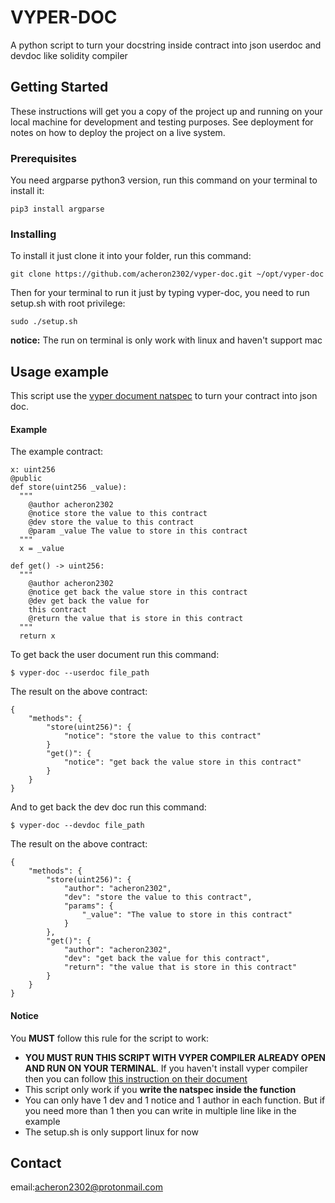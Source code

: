 # VYPER-DOC

A python script to turn your docstring inside contract into json userdoc and devdoc like solidity compiler

## Getting Started

These instructions will get you a copy of the project up and running on your local machine for development and testing purposes. See deployment for notes on how to deploy the project on a live system.

### Prerequisites
You need argparse python3 version, run this command on your terminal to install it:
```
pip3 install argparse
```

### Installing

To install it just clone it into your folder, run this command:
```
git clone https://github.com/acheron2302/vyper-doc.git ~/opt/vyper-doc
```

Then for your terminal to run it just by typing vyper-doc, you need to run setup.sh with root privilege:
```
sudo ./setup.sh
```
**notice:** The run on terminal is only work with linux and haven't support mac

## Usage example

This script use the [vyper document natspec](https://vyper.readthedocs.io/en/latest/structure-of-a-contract.html#natspec-metadata) to turn your contract into json doc.

#### Example
The example contract:
```
x: uint256
@public
def store(uint256 _value):
  """
    @author acheron2302
    @notice store the value to this contract
    @dev store the value to this contract
    @param _value The value to store in this contract
  """
  x = _value
  
def get() -> uint256:
  """
    @author acheron2302
    @notice get back the value store in this contract
    @dev get back the value for 
    this contract
    @return the value that is store in this contract
  """
  return x
```

To get back the user document run this command:
```
$ vyper-doc --userdoc file_path
```
The result on the above contract:
```
{
    "methods": {
        "store(uint256)": {
            "notice": "store the value to this contract"
        }
        "get()": {
            "notice": "get back the value store in this contract"
        }
    }
}

```
And to get back the dev doc run this command:
```
$ vyper-doc --devdoc file_path
```

The result on the above contract:
```
{
    "methods": {
        "store(uint256)": {
            "author": "acheron2302",
            "dev": "store the value to this contract",
            "params": {
                "_value": "The value to store in this contract"
            }
        },
        "get()": {
            "author": "acheron2302",
            "dev": "get back the value for this contract",
            "return": "the value that is store in this contract"
        }
    }
}

```

#### Notice
You **MUST** follow this rule for the script to work:
* **YOU MUST RUN THIS SCRIPT WITH VYPER COMPILER ALREADY OPEN AND RUN ON YOUR TERMINAL**. If you haven't install vyper compiler then you can follow [this instruction on their document](https://vyper.readthedocs.io/en/latest/installing-vyper.html)
* This script only work if you **write the natspec inside the function**
* You can only have 1 dev and 1 notice and 1 author in each function. But if you need more than 1 then you can write in multiple line like in the example
* The setup.sh is only support linux for now

## Contact
email:acheron2302@protonmail.com
